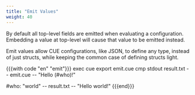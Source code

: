 ```yaml
---
title: "Emit Values"
weight: 40
---
```


By default all top-level fields are emitted when evaluating a configuration.
Embedding a value at top-level will cause that value to be emitted instead.

Emit values allow CUE configurations, like JSON,
to define any type, instead of just structs, while keeping the common case
of defining structs light.

{{{with code "en" "emit"}}}
exec cue export emit.cue
cmp stdout result.txt
-- emit.cue --
"Hello \(#who)!"

#who: "world"
-- result.txt --
"Hello world!"
{{{end}}}
